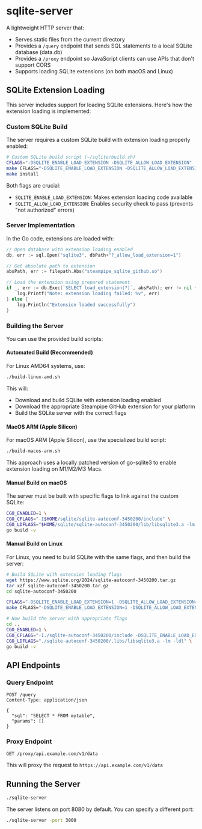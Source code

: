 # sqlite-server

A lightweight HTTP server that:

- Serves static files from the current directory
- Provides a `/query` endpoint that sends SQL statements to a local SQLite database (data.db)
- Provides a `/proxy` endpoint so JavaScript clients can use APIs that don't support CORS
- Supports loading SQLite extensions (on both macOS and Linux)

## SQLite Extension Loading

This server includes support for loading SQLite extensions. Here's how the extension loading is implemented:

### Custom SQLite Build

The server requires a custom SQLite build with extension loading properly enabled:

```bash
# Custom SQLite build script (~/sqlite/build.sh)
CFLAGS="-DSQLITE_ENABLE_LOAD_EXTENSION -DSQLITE_ALLOW_LOAD_EXTENSION" ./configure --prefix=$HOME/sqlite/sqlite-autoconf-3450200
make CFLAGS="-DSQLITE_ENABLE_LOAD_EXTENSION -DSQLITE_ALLOW_LOAD_EXTENSION" -j4
make install
```

Both flags are crucial:
- `SQLITE_ENABLE_LOAD_EXTENSION`: Makes extension loading code available
- `SQLITE_ALLOW_LOAD_EXTENSION`: Enables security check to pass (prevents "not authorized" errors)

### Server Implementation

In the Go code, extensions are loaded with:

```go
// Open database with extension loading enabled
db, err := sql.Open("sqlite3", dbPath+"?_allow_load_extension=1")

// Get absolute path to extension
absPath, err := filepath.Abs("steampipe_sqlite_github.so")

// Load the extension using prepared statement
if _, err := db.Exec(`SELECT load_extension(?)`, absPath); err != nil {
    log.Printf("Note: extension loading failed: %v", err)
} else {
    log.Println("Extension loaded successfully")
}
```

### Building the Server

You can use the provided build scripts:

#### Automated Build (Recommended)

For Linux AMD64 systems, use:

```bash
./build-linux-amd.sh
```

This will:
- Download and build SQLite with extension loading enabled
- Download the appropriate Steampipe GitHub extension for your platform
- Build the SQLite server with the correct flags

#### MacOS ARM (Apple Silicon)

For macOS ARM (Apple Silicon), use the specialized build script:

```bash
./build-macos-arm.sh
```

This approach uses a locally patched version of go-sqlite3 to enable extension loading on M1/M2/M3 Macs.

#### Manual Build on macOS

The server must be built with specific flags to link against the custom SQLite:

```bash
CGO_ENABLED=1 \
CGO_CFLAGS="-I$HOME/sqlite/sqlite-autoconf-3450200/include" \
CGO_LDFLAGS="$HOME/sqlite/sqlite-autoconf-3450200/lib/libsqlite3.a -lm -ldl" \
go build -v
```

#### Manual Build on Linux

For Linux, you need to build SQLite with the same flags, and then build the server:

```bash
# Build SQLite with extension loading flags
wget https://www.sqlite.org/2024/sqlite-autoconf-3450200.tar.gz
tar xzf sqlite-autoconf-3450200.tar.gz
cd sqlite-autoconf-3450200

CFLAGS="-DSQLITE_ENABLE_LOAD_EXTENSION=1 -DSQLITE_ALLOW_LOAD_EXTENSION=1" ./configure
make CFLAGS="-DSQLITE_ENABLE_LOAD_EXTENSION=1 -DSQLITE_ALLOW_LOAD_EXTENSION=1" -j4

# Now build the server with appropriate flags
cd ..
CGO_ENABLED=1 \
CGO_CFLAGS="-I./sqlite-autoconf-3450200/include -DSQLITE_ENABLE_LOAD_EXTENSION=1 -DSQLITE_ALLOW_LOAD_EXTENSION=1" \
CGO_LDFLAGS="./sqlite-autoconf-3450200/.libs/libsqlite3.a -lm -ldl" \
go build -v
```

## API Endpoints

### Query Endpoint

```
POST /query
Content-Type: application/json

{
  "sql": "SELECT * FROM mytable",
  "params": []
}
```

### Proxy Endpoint

```
GET /proxy/api.example.com/v1/data
```

This will proxy the request to `https://api.example.com/v1/data`

## Running the Server

```bash
./sqlite-server
```

The server listens on port 8080 by default. You can specify a different port:

```bash
./sqlite-server -port 3000
```